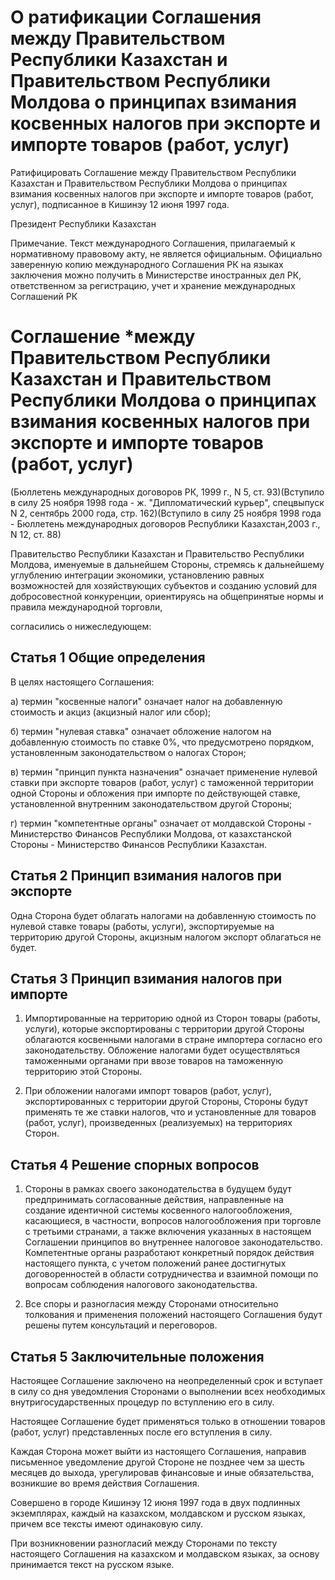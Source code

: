 # О ратификации Соглашения между Правительством Республики Казахстан и Правительством Республики Молдова о принципах взимания косвенных налогов при экспорте и импорте товаров (работ, услуг)

Ратифицировать Соглашение между Правительством Республики Казахстан и Правительством Республики Молдова о принципах взимания косвенных налогов при экспорте и импорте товаров (работ, услуг), подписанное в Кишинэу 12 июня 1997 года.

Президент Республики Казахстан

Примечание. Текст международного Соглашения, прилагаемый к нормативному правовому акту, не является официальным. Официально заверенную копию международного Соглашения РК на языках заключения можно получить в Министерстве иностранных дел РК, ответственном за регистрацию, учет и хранение международных Соглашений РК

# Соглашение *между Правительством Республики Казахстан и Правительством Республики Молдова о принципах взимания косвенных налогов при экспорте и импорте товаров (работ, услуг)

(Бюллетень международных договоров РК, 1999 г., N 5, ст. 93)(Вступило в силу 25 ноября 1998 года - ж. "Дипломатический курьер", спецвыпуск N 2, сентябрь 2000 года, стр. 162)(Вступило в силу 25 ноября 1998 года - Бюллетень международных договоров Республики Казахстан,2003 г., N 12, ст. 88)

Правительство Республики Казахстан и Правительство Республики Молдова, именуемые в дальнейшем Стороны, стремясь к дальнейшему углублению интеграции экономики, установлению равных возможностей для хозяйствующих субъектов и созданию условий для добросовестной конкуренции, ориентируясь на общепринятые нормы и правила международной торговли,

согласились о нижеследующем:

## Статья 1 Общие определения

В целях настоящего Соглашения:

а) термин "косвенные налоги" означает налог на добавленную стоимость и акциз (акцизный налог или сбор);

б) термин "нулевая ставка" означает обложение налогом на добавленную стоимость по ставке 0%, что предусмотрено порядком, установленным законодательством о налогах Сторон;

в) термин "принцип пункта назначения" означает применение нулевой ставки при экспорте товаров (работ, услуг) с таможенной территории одной Стороны и обложения при импорте по действующей ставке, установленной внутренним законодательством другой Стороны;

г) термин "компетентные органы" означает от молдавской Стороны - Министерство Финансов Республики Молдова, от казахстанской Стороны - Министерство Финансов Республики Казахстан.

## Статья 2 Принцип взимания налогов при экспорте

Одна Сторона будет облагать налогами на добавленную стоимость по нулевой ставке товары (работы, услуги), экспортируемые на территорию другой Стороны, акцизным налогом экспорт облагаться не будет.

## Статья 3 Принцип взимания налогов при импорте

1. Импортированные на территорию одной из Сторон товары (работы, услуги), которые экспортированы с территории другой Стороны облагаются косвенными налогами в стране импортера согласно его законодательству. Обложение налогами будет осуществляться таможенными органами при ввозе товаров на таможенную территорию этой Стороны.

2. При обложении налогами импорт товаров (работ, услуг), экспортированных с территории другой Стороны, Стороны будут применять те же ставки налогов, что и установленные для товаров (работ, услуг), произведенных (реализуемых) на территориях Сторон.

## Статья 4 Решение спорных вопросов

1. Стороны в рамках своего законодательства в будущем будут предпринимать согласованные действия, направленные на создание идентичной системы косвенного налогообложения, касающиеся, в частности, вопросов налогообложения при торговле с третьими странами, а также включения указанных в настоящем Соглашении принципов во внутреннее налоговое законодательство. Компетентные органы разработают конкретный порядок действия настоящего пункта, с учетом положений ранее достигнутых договоренностей в области сотрудничества и взаимной помощи по вопросам соблюдения налогового законодательства.

2. Все споры и разногласия между Сторонами относительно толкования и применения положений настоящего Соглашения будут решены путем консультаций и переговоров.

## Статья 5 Заключительные положения

Настоящее Соглашение заключено на неопределенный срок и вступает в силу со дня уведомления Сторонами о выполнении всех необходимых внутригосударственных процедур по вступлению его в силу.

Настоящее Соглашение будет применяться только в отношении товаров (работ, услуг) представленных после его вступления в силу.

Каждая Сторона может выйти из настоящего Соглашения, направив письменное уведомление другой Стороне не позднее чем за шесть месяцев до выхода, урегулировав финансовые и иные обязательства, возникшие во время действия Соглашения.

Совершено в городе Кишинэу 12 июня 1997 года в двух подлинных экземплярах, каждый на казахском, молдавском и русском языках, причем все тексты имеют одинаковую силу.

При возникновении разногласий между Сторонами по тексту настоящего Соглашения на казахском и молдавском языках, за основу принимается текст на русском языке.

